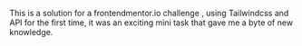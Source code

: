This is a solution for a frontendmentor.io challenge , using Tailwindcss and API for the first time, it was an exciting mini task that gave me a byte of new knowledge.
